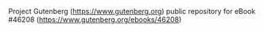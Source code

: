 Project Gutenberg (https://www.gutenberg.org) public repository for eBook #46208 (https://www.gutenberg.org/ebooks/46208)
